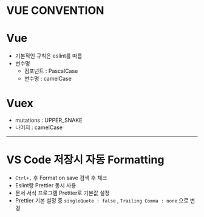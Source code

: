 # VUE CONVENTION

# Vue

- 기본적인 규칙은 eslint를 따름
- 변수명
    - 컴포넌트 : PascalCase
    - 변수명 : camelCase

# Vuex

- mutations : UPPER_SNAKE
- 나머지 : camelCase

---

# VS Code 저장시 자동 Formatting

- `Ctrl+,` 후 Format on save 검색 후 체크
- Eslint랑 Prettier 동시 사용
- 문서 서식 프로그램 Prettier로 기본값 설정
- Prettier 기본 설정 중 `singleQuote : false` , `Trailing Comma : none` 으로 변경